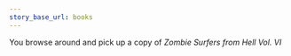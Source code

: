 ```yaml
---
story_base_url: books
---
```


You browse around and pick up a copy of _Zombie Surfers from Hell Vol. VI_
